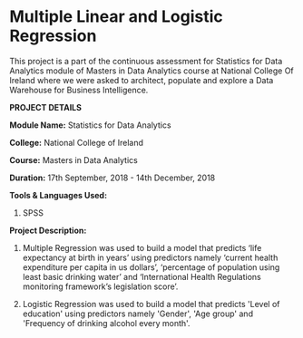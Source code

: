 # Multiple Linear and Logistic Regression 

This project is a part of the continuous assessment for Statistics for Data Analytics module of Masters in Data Analytics course at National College Of Ireland where we were asked to architect, populate and explore a Data Warehouse for Business Intelligence.

**PROJECT DETAILS**

**Module Name:** Statistics for Data Analytics

**College:** National College of Ireland

**Course:** Masters in Data Analytics

**Duration:** 17th September, 2018 - 14th December, 2018

**Tools & Languages Used:**
1. SPSS

**Project Description:** 
1. Multiple Regression was used to build a model that predicts ‘life expectancy at birth in years’ using predictors namely ‘current health expenditure per capita in us dollars’, ‘percentage of population using least basic drinking water’ and ‘International Health Regulations monitoring framework’s legislation score’.

2. Logistic Regression was used to build a model that predicts 'Level of education' using predictors namely 'Gender', 'Age group' and 'Frequency of drinking alcohol every month'.
